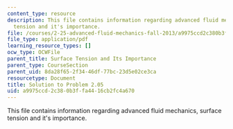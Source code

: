 ```yaml
---
content_type: resource
description: This file contains information regarding advanced fluid mechanics, surface
  tension and it's importance.
file: /courses/2-25-advanced-fluid-mechanics-fall-2013/a9975ccd2c380b3ffa4416cb2fc4a670_MIT2_25F13_Solution2.05.pdf
file_type: application/pdf
learning_resource_types: []
ocw_type: OCWFile
parent_title: Surface Tension and Its Importance
parent_type: CourseSection
parent_uid: 8da28f65-2f34-46df-77bc-23d5e02ce3ca
resourcetype: Document
title: Solution to Problem 2.05
uid: a9975ccd-2c38-0b3f-fa44-16cb2fc4a670
---
```

This file contains information regarding advanced fluid mechanics, surface tension and it's importance.